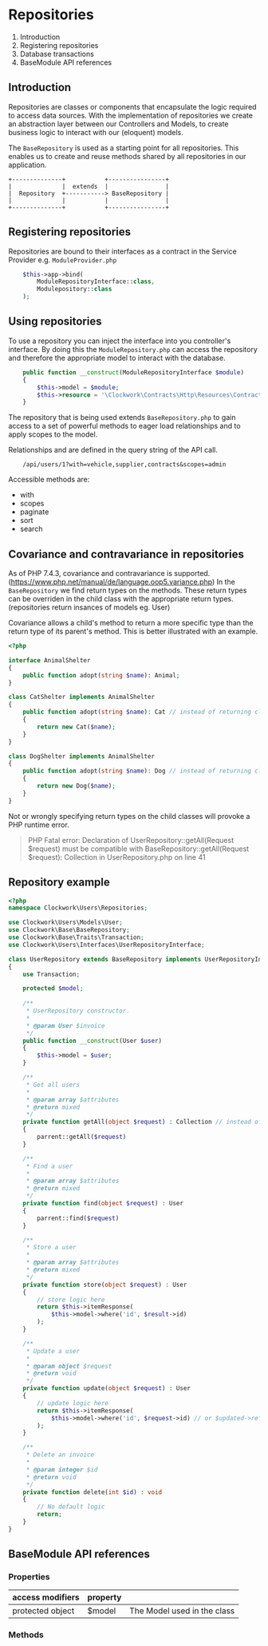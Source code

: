# Repositories
1. Introduction
2. Registering repositories
3. Database transactions
4. BaseModule API references

## Introduction
Repositories are classes or components that encapsulate the logic required to access data sources. With the implementation of repositories we create an abstraction layer between our Controllers and Models, to create business logic to interact with our (eloquent) models.

The `BaseRepository` is used as a starting point for all repositories. This enables us to create and reuse methods shared by all repositories in our application.
```
+--------------+           +----------------+
|              |  extends  |                |
|  Repository  +-----------> BaseRepository |
|              |           |                |
+--------------+           +----------------+
```

## Registering repositories
Repositories are bound to their interfaces as a contract in the Service Provider e.g. `ModuleProvider.php`
```php
    $this->app->bind(
        ModuleRepositoryInterface::class,
        Modulepository::class
    );
```

## Using repositories
To use a repository you can inject the interface into you controller's interface. By doing this the `ModuleRepository.php` can access the repository and therefore the appropriate model to interact with the database.
```php
    public function __construct(ModuleRepositoryInterface $module)
    {
        $this->model = $module;
        $this->resource = '\Clockwork\Contracts\Http\Resources\ContractResource';
    }
```
The repository that is being used extends `BaseRepository.php` to gain access to a set of powerful methods to eager load relationships and to apply scopes to the model.

Relationships and are defined in the query string of the API call.
```
    /api/users/1?with=vehicle,supplier,contracts&scopes=admin
```

Accessible methods are:
* with
* scopes
* paginate
* sort
* search

## Covariance and contravariance in repositories
As of PHP 7.4.3, covariance and contravariance is supported. (https://www.php.net/manual/de/language.oop5.variance.php) In the `BaseRepository` we find return types on the methods. These return types can be overriden in the child class with the appropriate return types. (repositories return insances of models eg. User) 

Covariance allows a child's method to return a more specific type than the return type of its parent's method. This is better illustrated with an example.

```php
<?php

interface AnimalShelter
{
    public function adopt(string $name): Animal;
}

class CatShelter implements AnimalShelter
{
    public function adopt(string $name): Cat // instead of returning class type Animal, it can return class type Cat
    {
        return new Cat($name);
    }
}

class DogShelter implements AnimalShelter
{
    public function adopt(string $name): Dog // instead of returning class type Animal, it can return class type Dog
    {
        return new Dog($name);
    }
}
```

Not or wrongly specifying return types on the child classes will provoke a PHP runtime error.

>PHP Fatal error:  Declaration of UserRepository::getAll(Request $request) must be compatible with BaseRepository::getAll(Request $request): Collection in UserRepository.php on line 41

## Repository example
```php
<?php
namespace Clockwork\Users\Repositories;

use Clockwork\Users\Models\User;
use Clockwork\Base\BaseRepository;
use Clockwork\Base\Traits\Transaction;
use Clockwork\Users\Interfaces\UserRepositoryInterface;

class UserRepository extends BaseRepository implements UserRepositoryInterface
{
    use Transaction;

    protected $model;
  
    /**
     * UserRepository constructor.
     * 
     * @param User $invoice
     */
    public function __construct(User $user)
    {
        $this->model = $user;
    }

    /**
     * Get all users 
     * 
     * @param array $attributes
     * @return mixed
     */
    private function getAll(object $request) : Collection // instead of returning class type object, it can return class type Collection
    {
        parrent::getAll($request)
    }

    /**
     * Find a user 
     * 
     * @param array $attributes
     * @return mixed
     */
    private function find(object $request) : User
    {
        parrent::find($request)
    }

    /**
     * Store a user 
     * 
     * @param array $attributes
     * @return mixed
     */
    private function store(object $request) : User
    {
        // store logic here
        return $this->itemResponse(
            $this->model->where('id', $result->id)
        );
    }

    /**
     * Update a user
     *
     * @param object $request
     * @return void
     */
    private function update(object $request) : User
    {
        // update logic here
        return $this->itemResponse(
            $this->model->where('id', $request->id) // or $updated->refresh()
        );
    }

    /**
     * Delete an invoice
     *
     * @param integer $id
     * @return void
     */
    private function delete(int $id) : void
    {
        // No default logic
        return;
    }
}
```
## BaseModule API references
### Properties

|    access modifiers              |   property     |                | 
|------------------|--------|----------------|
| protected object | $model | The Model used in the class |

### Methods


